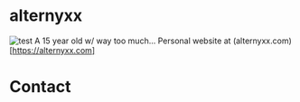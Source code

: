 # alternyxx
![test](https://tenor.com/buvKC.gif)
A 15 year old w/ way too much...
Personal website at (alternyxx.com)[https://alternyxx.com]

# Contact
